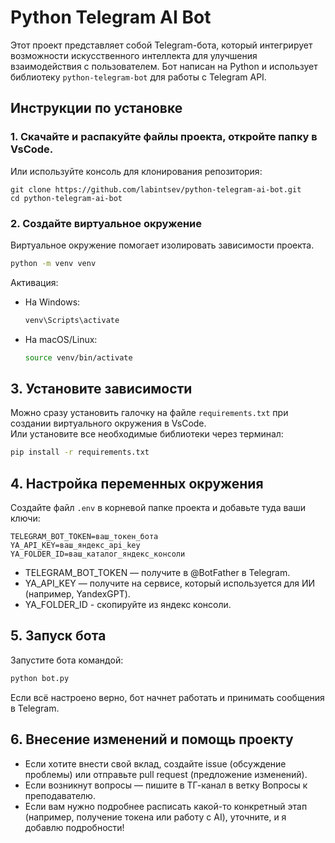 # Python Telegram AI Bot

Этот проект представляет собой Telegram-бота, который интегрирует возможности искусственного интеллекта для улучшения взаимодействия с пользователем. 
Бот написан на Python и использует библиотеку `python-telegram-bot` для работы с Telegram API.

## Инструкции по установке

### 1. Скачайте и распакуйте файлы проекта, откройте папку в VsCode.  
Или используйте консоль для клонирования репозитория:
```
git clone https://github.com/labintsev/python-telegram-ai-bot.git
cd python-telegram-ai-bot
```

### 2. Создайте виртуальное окружение
Виртуальное окружение помогает изолировать зависимости проекта.
```bash
python -m venv venv
```
Активация:
- На Windows:
  ```bash
  venv\Scripts\activate
  ```
- На macOS/Linux:
  ```bash
  source venv/bin/activate
  ```

## 3. Установите зависимости
Можно сразу установить галочку на файле `requirements.txt` при создании виртуального окружения в VsCode.  
Или установите все необходимые библиотеки через терминал:
```bash
pip install -r requirements.txt
```

## 4. Настройка переменных окружения
Создайте файл `.env` в корневой папке проекта и добавьте туда ваши ключи:
```
TELEGRAM_BOT_TOKEN=ваш_токен_бота
YA_API_KEY=ваш_яндекс_api_key
YA_FOLDER_ID=ваш_каталог_яндекс_консоли  
```
- TELEGRAM_BOT_TOKEN — получите в @BotFather в Telegram.
- YA_API_KEY — получите на сервисе, который используется для ИИ (например, YandexGPT).
- YA_FOLDER_ID - скопируйте из яндекс консоли.

## 5. Запуск бота
Запустите бота командой:
```bash
python bot.py
```
Если всё настроено верно, бот начнет работать и принимать сообщения в Telegram.

## 6. Внесение изменений и помощь проекту
- Если хотите внести свой вклад, создайте issue (обсуждение проблемы) или отправьте pull request (предложение изменений).
- Если возникнут вопросы — пишите в ТГ-канал в ветку Вопросы к преподавателю.
- Если вам нужно подробнее расписать какой-то конкретный этап (например, получение токена или работу с AI), уточните, и я добавлю подробности!
